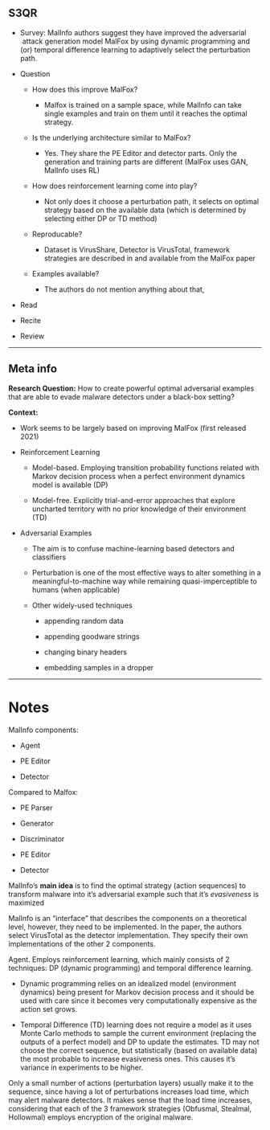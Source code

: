 ## S3QR

- Survey: MalInfo authors suggest they have improved the adversarial  attack generation model MalFox by using dynamic programming and (or) temporal difference learning to adaptively select the perturbation path.

- Question

  - How does this improve MalFox?

    - Malfox is trained on a sample space, while MalInfo can take single examples and train on them until it reaches the optimal strategy.

  - Is the underlying architecture similar to MalFox?

    - Yes. They share the PE Editor and detector parts. Only the generation and training parts are different (MalFox uses GAN, MalInfo uses RL)

  - How does reinforcement learning come into play?

    - Not only does it choose a perturbation path, it selects on optimal strategy based on the available data (which is determined by selecting either DP or TD method)

  - Reproducable?

    - Dataset is VirusShare, Detector is VirusTotal, framework strategies are described in and available from the MalFox paper

  - Examples available?

    - The authors do not mention anything about that,

- Read

- Recite

- Review

* * *

## Meta info

**Research Question:** How to create powerful optimal adversarial examples that are able to evade malware detectors under a black-box setting?

**Context:**

- Work seems to be largely based on improving MalFox (first released 2021)

- Reinforcement Learning

  - Model-based. Employing transition probability functions related with Markov decision process when a perfect environment dynamics model is available (DP)

  - Model-free. Explicitly trial-and-error approaches that explore uncharted territory with no prior knowledge of their environment (TD)

- Adversarial Examples

  - The aim is to confuse machine-learning based detectors and classifiers

  - Perturbation is one of the most effective ways to alter something in a meaningful-to-machine way while remaining quasi-imperceptible to humans (when applicable)

  - Other widely-used techniques

    - appending random data

    - appending goodware strings

    - changing binary headers

    - embedding samples in a dropper

* * *

# Notes

MalInfo components:

- Agent

- PE Editor

- Detector

Compared to Malfox:

- PE Parser

- Generator

- Discriminator

- PE Editor

- Detector

MalInfo’s **main idea** is to find the optimal strategy (action sequences) to transform malware into it’s adversarial example such that it’s *evasiveness* is maximized

MalInfo is an “interface” that describes the components on a theoretical level, however, they need to be implemented. In the paper, the authors select VirusTotal as the detector implementation. They specify their own implementations of the other 2 components.

Agent. Employs reinforcement learning, which mainly consists of 2 techniques: DP (dynamic programming) and temporal difference learning.

- Dynamic programming relies on an idealized model (environment dynamics) being present for Markov decision process and it should be used with care since it becomes very computationally expensive as the action set grows.

- Temporal Difference (TD) learning does not require a model as it uses Monte Carlo methods to sample the current environment (replacing the outputs of a perfect model) and DP to update the estimates. TD may not choose the correct sequence, but statistically (based on available data) the most probable to increase evasiveness ones. This causes it’s variance in experiments to be higher.

Only a small number of actions (perturbation layers) usually make it to the sequence, since having a lot of perturbations increases load time, which may alert malware detectors. It makes sense that the load time increases, considering that each of the 3 framework strategies (Obfusmal, Stealmal, Hollowmal) employs encryption of the original malware.
